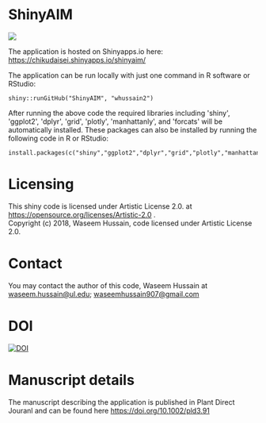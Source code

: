  # ShinyAIM
![](www/image.png)

The application is hosted on Shinyapps.io here: https://chikudaisei.shinyapps.io/shinyaim/

The application can be run  locally with just one command in R software or RStudio:</p>
```
shiny::runGitHub("ShinyAIM", "whussain2")
```
After running the above code the required libraries including 'shiny', 'ggplot2', 'dplyr', 'grid', 
'plotly', 'manhattanly', and 'forcats' will be automatically installed.
These packages can also be installed by running the following code in R or RStudio:
```
install.packages(c("shiny","ggplot2","dplyr","grid","plotly","manhattanly","forcats"))
```
# Licensing
This shiny code is licensed under Artistic License 2.0. at https://opensource.org/licenses/Artistic-2.0 .     
Copyright (c) 2018, Waseem Hussain,  code licensed under Artistic License 2.0.
# Contact
You may contact the author of this code, Waseem Hussain at <waseem.hussain@ul.edu>; <waseemhussain907@gmail.com>
# DOI
[![DOI](https://zenodo.org/badge/DOI/10.5281/zenodo.1422835.svg)](https://doi.org/10.5281/zenodo.1422835)

# Manuscript details
The manuscript describing the application is published in Plant Direct Jouranl and can be found here https://doi.org/10.1002/pld3.91
